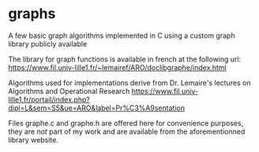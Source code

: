 # graphs
A few basic graph algorithms implemented in C using a custom graph library publicly available

The library for graph functions is available in french at the following url:
https://www.fil.univ-lille1.fr/~lemairef/ARO/doclibgraphe/index.html

Algorithms used for implementations derive from Dr. Lemaire's lectures on Algorithms and Operational Research
https://www.fil.univ-lille1.fr/portail/index.php?dipl=L&sem=S5&ue=ARO&label=Pr%C3%A9sentation

Files graphe.c and graphe.h are offered here for convenience purposes, they are *not* part of my work and are available from the aforementionned library website.
